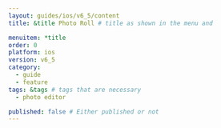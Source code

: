 ```yaml
---
layout: guides/ios/v6_5/content
title: &title Photo Roll # title as shown in the menu and 

menuitem: *title
order: 0
platform: ios
version: v6_5
category: 
  - guide
  - feature
tags: &tags # tags that are necessary
  - photo editor 

published: false # Either published or not 
---
```

